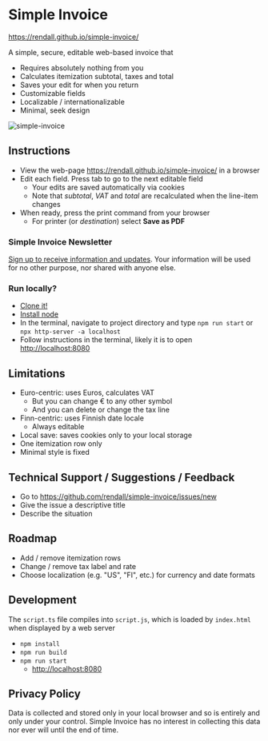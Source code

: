 # Simple Invoice

<https://rendall.github.io/simple-invoice/>

A simple, secure, editable web-based invoice that

- Requires absolutely nothing from you
- Calculates itemization subtotal, taxes and total
- Saves your edit for when you return
- Customizable fields
- Localizable / internationalizable
- Minimal, seek design

![simple-invoice](https://user-images.githubusercontent.com/293263/123436029-e06eaf80-d5d6-11eb-887b-86d50644633f.png)

## Instructions

- View the web-page <https://rendall.github.io/simple-invoice/> in a browser
- Edit each field. Press tab to go to the next editable field
  - Your edits are saved automatically via cookies
  - Note that _subtotal_, _VAT_ and _total_ are recalculated when the line-item changes
- When ready, press the print command from your browser
  - For printer (or _destination_) select **Save as PDF**

### Simple Invoice Newsletter

[Sign up to receive information and updates](https://forms.gle/Z2emMmFxmV52pDzu8). Your information will be used for no other purpose, nor shared with anyone else.

### Run locally?

- [Clone it!](https://docs.github.com/en/github/creating-cloning-and-archiving-repositories/cloning-a-repository)
- [Install node](https://nodejs.dev/learn/how-to-install-nodejs)
- In the terminal, navigate to project directory and type `npm run start` or `npx http-server -a localhost`
- Follow instructions in the terminal, likely it is to open <http://localhost:8080>

## Limitations

- Euro-centric: uses Euros, calculates VAT
  - But you can change € to any other symbol
  - And you can delete or change the tax line
- Finn-centric: uses Finnish date locale
  - Always editable
- Local save: saves cookies only to your local storage
- One itemization row only
- Minimal style is fixed

## Technical Support / Suggestions / Feedback

- Go to <https://github.com/rendall/simple-invoice/issues/new>
- Give the issue a descriptive title
- Describe the situation

## Roadmap

- Add / remove itemization rows
- Change / remove tax label and rate
- Choose localization (e.g. "US", "FI", etc.) for currency and date formats

## Development

The `script.ts` file compiles into `script.js`, which is loaded by `index.html` when displayed by a web server

 - `npm install`
 - `npm run build`
 - `npm run start`
   - <http://localhost:8080>

## Privacy Policy

Data is collected and stored only in your local browser and so is entirely and only under your control. Simple Invoice has no interest in collecting this data nor ever will until the end of time.
